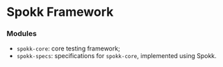 # Spokk Framework

### Modules

* `spokk-core`: core testing framework;
* `spokk-specs`: specifications for `spokk-core`, implemented using Spokk.